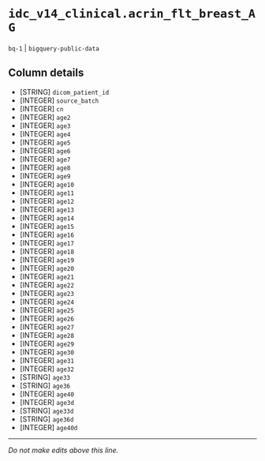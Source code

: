 # `idc_v14_clinical.acrin_flt_breast_AG`
`bq-1` | `bigquery-public-data`

## Column details
* [STRING]    `dicom_patient_id`
* [INTEGER]   `source_batch`
* [INTEGER]   `cn`
* [INTEGER]   `age2`
* [INTEGER]   `age3`
* [INTEGER]   `age4`
* [INTEGER]   `age5`
* [INTEGER]   `age6`
* [INTEGER]   `age7`
* [INTEGER]   `age8`
* [INTEGER]   `age9`
* [INTEGER]   `age10`
* [INTEGER]   `age11`
* [INTEGER]   `age12`
* [INTEGER]   `age13`
* [INTEGER]   `age14`
* [INTEGER]   `age15`
* [INTEGER]   `age16`
* [INTEGER]   `age17`
* [INTEGER]   `age18`
* [INTEGER]   `age19`
* [INTEGER]   `age20`
* [INTEGER]   `age21`
* [INTEGER]   `age22`
* [INTEGER]   `age23`
* [INTEGER]   `age24`
* [INTEGER]   `age25`
* [INTEGER]   `age26`
* [INTEGER]   `age27`
* [INTEGER]   `age28`
* [INTEGER]   `age29`
* [INTEGER]   `age30`
* [INTEGER]   `age31`
* [INTEGER]   `age32`
* [STRING]    `age33`
* [STRING]    `age36`
* [INTEGER]   `age40`
* [INTEGER]   `age3d`
* [STRING]    `age33d`
* [STRING]    `age36d`
* [INTEGER]   `age40d`

-------------------------------------------------------------------------------
*Do not make edits above this line.*
